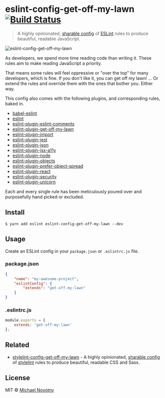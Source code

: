 # eslint-config-get-off-my-lawn [![Build Status](https://travis-ci.org/manovotny/eslint-config-get-off-my-lawn.svg?branch=master)](https://travis-ci.org/manovotny/eslint-config-get-off-my-lawn)

> A highly opinionated, [sharable config](http://eslint.org/docs/developer-guide/shareable-configs.html) of [ESLint](http://eslint.org) rules to produce beautiful, readable JavaScript.

![eslint-config-get-off-my-lawn](assets/logo.jpg)

As developers, we spend more time reading code than writing it. These rules aim to make reading JavaScript a priority.

That means some rules will feel oppressive or "over the top" for many developers, which is fine. If you don't like it, you can get off my lawn! ... Or extend the rules and override them with the ones that bother you. Either way.

This config also comes with the following plugins, and corresponding rules, baked in.

* [babel-eslint](https://www.npmjs.com/package/babel-eslint)
* [eslint](https://www.npmjs.com/package/eslint)
* [eslint-plugin-eslint-comments](https://www.npmjs.com/package/eslint-plugin-eslint-comments)
* [eslint-plugin-get-off-my-lawn](https://www.npmjs.com/package/eslint-plugin-get-off-my-lawn)
* [eslint-plugin-import](https://www.npmjs.com/package/eslint-plugin-import)
* [eslint-plugin-jest](https://www.npmjs.com/package/eslint-plugin-jest)
* [eslint-plugin-json](https://www.npmjs.com/package/eslint-plugin-json)
* [eslint-plugin-jsx-a11y](https://www.npmjs.com/package/eslint-plugin-jsx-a11y)
* [eslint-plugin-node](https://www.npmjs.com/package/eslint-plugin-node)
* [eslint-plugin-objects](https://www.npmjs.com/package/eslint-plugin-objects)
* [eslint-plugin-prefer-object-spread](https://www.npmjs.com/package/eslint-plugin-prefer-object-spread)
* [eslint-plugin-react](https://www.npmjs.com/package/eslint-plugin-react)
* [eslint-plugin-security](https://www.npmjs.com/package/eslint-plugin-security)
* [eslint-plugin-unicorn](https://www.npmjs.com/package/eslint-plugin-unicorn)

Each and every single rule has been meticulously poured over and purposefully hand picked or excluded.

## Install

```
$ yarn add eslint eslint-config-get-off-my-lawn --dev
```

## Usage

Create an ESLint config in your `package.json` or `.eslintrc.js` file.

### package.json

```json
{
    "name": "my-awesome-project",
    "eslintConfig": {
        "extends": "get-off-my-lawn"
    }
}
```

### .eslintrc.js

```js
module.exports = {
    extends: 'get-off-my-lawn'
};
```

## Related

* [stylelint-config-get-off-my-lawn](https://www.npmjs.com/package/stylelint-config-get-off-my-lawn) - A highly opinionated, [sharable config](https://github.com/stylelint/stylelint/blob/master/docs/user-guide/configuration.md#extends) of [stylelint](http://stylelint.io) rules to produce beautiful, readable CSS and Sass.

## License

MIT © [Michael Novotny](http://manovotny.com)
